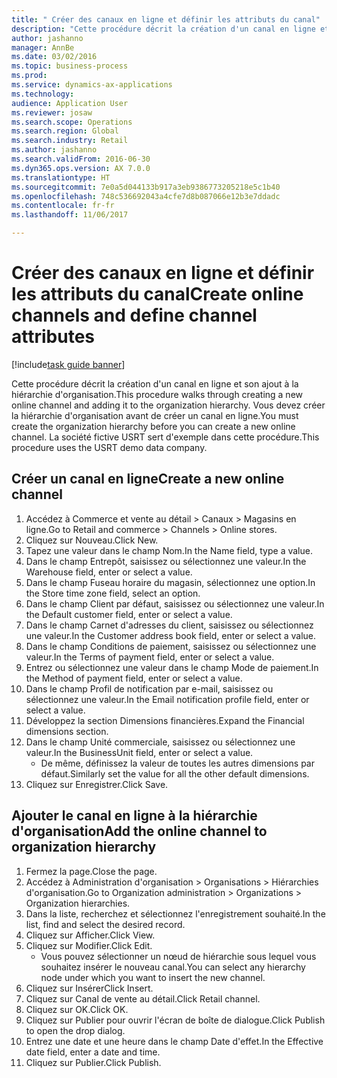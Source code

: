 ```yaml
--- 
title: " Créer des canaux en ligne et définir les attributs du canal"
description: "Cette procédure décrit la création d'un canal en ligne et son ajout à la hiérarchie d'organisation."
author: jashanno
manager: AnnBe
ms.date: 03/02/2016
ms.topic: business-process
ms.prod: 
ms.service: dynamics-ax-applications
ms.technology: 
audience: Application User
ms.reviewer: josaw
ms.search.scope: Operations
ms.search.region: Global
ms.search.industry: Retail
ms.author: jashanno
ms.search.validFrom: 2016-06-30
ms.dyn365.ops.version: AX 7.0.0
ms.translationtype: HT
ms.sourcegitcommit: 7e0a5d044133b917a3eb9386773205218e5c1b40
ms.openlocfilehash: 748c536692043a4cfe7d8b087066e12b3e7ddadc
ms.contentlocale: fr-fr
ms.lasthandoff: 11/06/2017

---
```

# <a name="create-online-channels-and-define-channel-attributes"></a><span data-ttu-id="749e9-103"> Créer des canaux en ligne et définir les attributs du canal</span><span class="sxs-lookup"><span data-stu-id="749e9-103">Create online channels and define channel attributes</span></span>

[!include[task guide banner](../includes/task-guide-banner.md)]

<span data-ttu-id="749e9-104">Cette procédure décrit la création d'un canal en ligne et son ajout à la hiérarchie d'organisation.</span><span class="sxs-lookup"><span data-stu-id="749e9-104">This procedure walks through creating a new online channel and adding it to the organization hierarchy.</span></span> <span data-ttu-id="749e9-105">Vous devez créer la hiérarchie d'organisation avant de créer un canal en ligne.</span><span class="sxs-lookup"><span data-stu-id="749e9-105">You must create the organization hierarchy before you can create a new online channel.</span></span> <span data-ttu-id="749e9-106">La société fictive USRT sert d'exemple dans cette procédure.</span><span class="sxs-lookup"><span data-stu-id="749e9-106">This procedure uses the USRT demo data company.</span></span>


## <a name="create-a-new-online-channel"></a><span data-ttu-id="749e9-107">Créer un canal en ligne</span><span class="sxs-lookup"><span data-stu-id="749e9-107">Create a new online channel</span></span>
1. <span data-ttu-id="749e9-108">Accédez à Commerce et vente au détail > Canaux > Magasins en ligne.</span><span class="sxs-lookup"><span data-stu-id="749e9-108">Go to Retail and commerce > Channels > Online stores.</span></span>
2. <span data-ttu-id="749e9-109">Cliquez sur Nouveau.</span><span class="sxs-lookup"><span data-stu-id="749e9-109">Click New.</span></span>
3. <span data-ttu-id="749e9-110">Tapez une valeur dans le champ Nom.</span><span class="sxs-lookup"><span data-stu-id="749e9-110">In the Name field, type a value.</span></span>
4. <span data-ttu-id="749e9-111">Dans le champ Entrepôt, saisissez ou sélectionnez une valeur.</span><span class="sxs-lookup"><span data-stu-id="749e9-111">In the Warehouse field, enter or select a value.</span></span>
5. <span data-ttu-id="749e9-112">Dans le champ Fuseau horaire du magasin, sélectionnez une option.</span><span class="sxs-lookup"><span data-stu-id="749e9-112">In the Store time zone field, select an option.</span></span>
6. <span data-ttu-id="749e9-113">Dans le champ Client par défaut, saisissez ou sélectionnez une valeur.</span><span class="sxs-lookup"><span data-stu-id="749e9-113">In the Default customer field, enter or select a value.</span></span>
7. <span data-ttu-id="749e9-114">Dans le champ Carnet d'adresses du client, saisissez ou sélectionnez une valeur.</span><span class="sxs-lookup"><span data-stu-id="749e9-114">In the Customer address book field, enter or select a value.</span></span>
8. <span data-ttu-id="749e9-115">Dans le champ Conditions de paiement, saisissez ou sélectionnez une valeur.</span><span class="sxs-lookup"><span data-stu-id="749e9-115">In the Terms of payment field, enter or select a value.</span></span>
9. <span data-ttu-id="749e9-116">Entrez ou sélectionnez une valeur dans le champ Mode de paiement.</span><span class="sxs-lookup"><span data-stu-id="749e9-116">In the Method of payment field, enter or select a value.</span></span>
10. <span data-ttu-id="749e9-117">Dans le champ Profil de notification par e-mail, saisissez ou sélectionnez une valeur.</span><span class="sxs-lookup"><span data-stu-id="749e9-117">In the Email notification profile field, enter or select a value.</span></span>
11. <span data-ttu-id="749e9-118">Développez la section Dimensions financières.</span><span class="sxs-lookup"><span data-stu-id="749e9-118">Expand the Financial dimensions section.</span></span>
12. <span data-ttu-id="749e9-119">Dans le champ Unité commerciale, saisissez ou sélectionnez une valeur.</span><span class="sxs-lookup"><span data-stu-id="749e9-119">In the BusinessUnit field, enter or select a value.</span></span>
    * <span data-ttu-id="749e9-120">De même, définissez la valeur de toutes les autres dimensions par défaut.</span><span class="sxs-lookup"><span data-stu-id="749e9-120">Similarly set the value for all the other default dimensions.</span></span>  
13. <span data-ttu-id="749e9-121">Cliquez sur Enregistrer.</span><span class="sxs-lookup"><span data-stu-id="749e9-121">Click Save.</span></span>

## <a name="add-the-online-channel-to-organization-hierarchy"></a><span data-ttu-id="749e9-122">Ajouter le canal en ligne à la hiérarchie d'organisation</span><span class="sxs-lookup"><span data-stu-id="749e9-122">Add the online channel to organization hierarchy</span></span>
1. <span data-ttu-id="749e9-123">Fermez la page.</span><span class="sxs-lookup"><span data-stu-id="749e9-123">Close the page.</span></span>
2. <span data-ttu-id="749e9-124">Accédez à Administration d'organisation > Organisations > Hiérarchies d'organisation.</span><span class="sxs-lookup"><span data-stu-id="749e9-124">Go to Organization administration > Organizations > Organization hierarchies.</span></span>
3. <span data-ttu-id="749e9-125">Dans la liste, recherchez et sélectionnez l'enregistrement souhaité.</span><span class="sxs-lookup"><span data-stu-id="749e9-125">In the list, find and select the desired record.</span></span>
4. <span data-ttu-id="749e9-126">Cliquez sur Afficher.</span><span class="sxs-lookup"><span data-stu-id="749e9-126">Click View.</span></span>
5. <span data-ttu-id="749e9-127">Cliquez sur Modifier.</span><span class="sxs-lookup"><span data-stu-id="749e9-127">Click Edit.</span></span>
    * <span data-ttu-id="749e9-128">Vous pouvez sélectionner un nœud de hiérarchie sous lequel vous souhaitez insérer le nouveau canal.</span><span class="sxs-lookup"><span data-stu-id="749e9-128">You can select any hierarchy node under which you want to insert the new channel.</span></span>  
6. <span data-ttu-id="749e9-129">Cliquez sur Insérer</span><span class="sxs-lookup"><span data-stu-id="749e9-129">Click Insert.</span></span>
7. <span data-ttu-id="749e9-130">Cliquez sur Canal de vente au détail.</span><span class="sxs-lookup"><span data-stu-id="749e9-130">Click Retail channel.</span></span>
8. <span data-ttu-id="749e9-131">Cliquez sur OK.</span><span class="sxs-lookup"><span data-stu-id="749e9-131">Click OK.</span></span>
9. <span data-ttu-id="749e9-132">Cliquez sur Publier pour ouvrir l'écran de boîte de dialogue.</span><span class="sxs-lookup"><span data-stu-id="749e9-132">Click Publish to open the drop dialog.</span></span>
10. <span data-ttu-id="749e9-133">Entrez une date et une heure dans le champ Date d'effet.</span><span class="sxs-lookup"><span data-stu-id="749e9-133">In the Effective date field, enter a date and time.</span></span>
11. <span data-ttu-id="749e9-134">Cliquez sur Publier.</span><span class="sxs-lookup"><span data-stu-id="749e9-134">Click Publish.</span></span>


